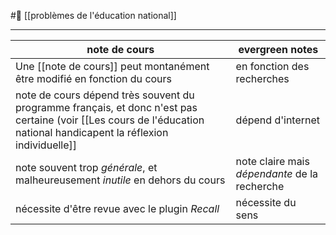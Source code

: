 #🌱 [[problèmes de l'éducation national]] 

---
note de cours|evergreen notes
--|--
Une [[note de cours]] peut montanément être modifié en fonction du  cours|en fonction des recherches
note de cours dépend très souvent du programme français, et donc n'est pas certaine (voir [[Les cours de l'éducation national handicapent la réflexion individuelle]]|dépend d'internet
note souvent trop *générale*, et malheureusement *inutile* en dehors du cours|note claire mais *dépendante* de la recherche
nécessite d'être revue avec le plugin *Recall*|nécessite du sens